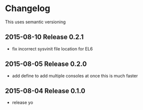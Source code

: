 # Changelog

This uses semantic versioning

## 2015-08-10 Release 0.2.1
* fix incorrect sysvinit file location for EL6

## 2015-08-05 Release 0.2.0
* add define to add multiple consoles at once
  this is much faster

## 2015-08-04 Release 0.1.0
* release yo
